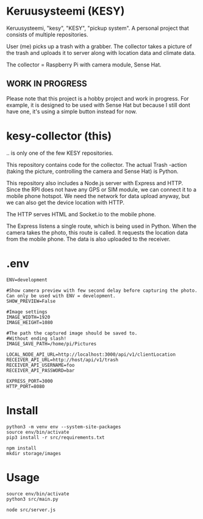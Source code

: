 # Keruusysteemi (KESY)

Keruusysteemi, "kesy", "KESY", "pickup system".
A personal project that consists of multiple repositories.

User (me) picks up a trash with a grabber. The collector takes a picture of the trash and uploads it to server along with location data and climate data.

The collector = Raspberry Pi with camera module, Sense Hat.

## WORK IN PROGRESS
Please note that this project is a hobby project and work in progress. For example, it is designed to be used with Sense Hat but because I still dont have one, it's using a simple button instead for now.

# kesy-collector (this)

.. is only one of the few KESY repositories.

This repository contains code for the collector. The actual Trash -action (taking the picture, controlling the camera and Sense Hat) is Python.

This repository also includes a Node.js server with Express and HTTP. Since the RPI does not have any GPS or SIM module, we can connect it to a mobile phone hotspot. We need the network for data upload anyway, but we can also get the device location with HTTP.

The HTTP serves HTML and Socket.io to the mobile phone.

The Express listens a single route, which is being used in Python. When the camera takes the photo, this route is called. It requests the location data from the mobile phone. The data is also uploaded to the receiver.


# .env

```
ENV=development

#Show camera preview with few second delay before capturing the photo. Can only be used with ENV = development.
SHOW_PREVIEW=False

#Image settings
IMAGE_WIDTH=1920
IMAGE_HEIGHT=1080

#The path the captured image should be saved to.
#Without ending slash!
IMAGE_SAVE_PATH=/home/pi/Pictures

LOCAL_NODE_API_URL=http://localhost:3000/api/v1/clientLocation
RECEIVER_API_URL=http://host/api/v1/trash
RECEIVER_API_USERNAME=foo
RECEIVER_API_PASSWORD=bar

EXPRESS_PORT=3000
HTTP_PORT=8080
```

# Install

```
python3 -m venv env --system-site-packages
source env/bin/activate
pip3 install -r src/requirements.txt

npm install
mkdir storage/images
```

# Usage

```
source env/bin/activate
python3 src/main.py

node src/server.js
```
